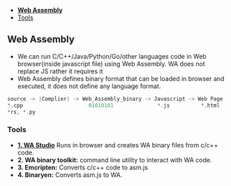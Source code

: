 - **[Web Assembly](#wa)**
- [Tools](#t)

<a name=wb></a>
## Web Assembly
- We can run C/C++/Java/Python/Go/other languages code in Web browser(inside javascript file) using Web Assembly. WA does not replace JS rather it requires it
- Web Assembly defines binary format that can be loaded in browser and executed, it does not define any language format.
```c
source -> |Complier| -> Web_Assembly_binary -> Javascript -> Web Page
*.cpp                     01010101              *.js          *.html
*rs, *.py
```

<a name=t></a>
### Tools
- **[1. WA Studio](https://webassembly.studio/)** Runs in browser and creates WA binary files from c/c++ code.
- **2. WA binary toolkit:** command line utility to interact with WA code.
- **3. Emcripten:** Converts c/c++ code to asm.js
- **4. Binaryen:** Converts asm.js to WA.
